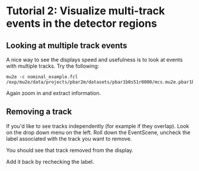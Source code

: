# Tutorial 2: Visualize multi-track events in the detector regions

## Looking at multiple track events

A nice way to see the displays speed and usefulness is to look at events with multiple tracks. Try the following:

```
mu2e -c nominal_example.fcl /exp/mu2e/data/projects/pbar2m/datasets/pbar1b0s51r0000/mcs.mu2e.pbar1b0s51r0000.pbar2m.001210_00000000.art
```

Again zoom in and extract information.

## Removing a track

If you'd like to see tracks independently (for example if they overlap). Look on the drop down menu on the left. Roll down the EventScene, uncheck the label associated with the track you want to remove.

You should see that track removed from the display.

Add it back by rechecking the label.

